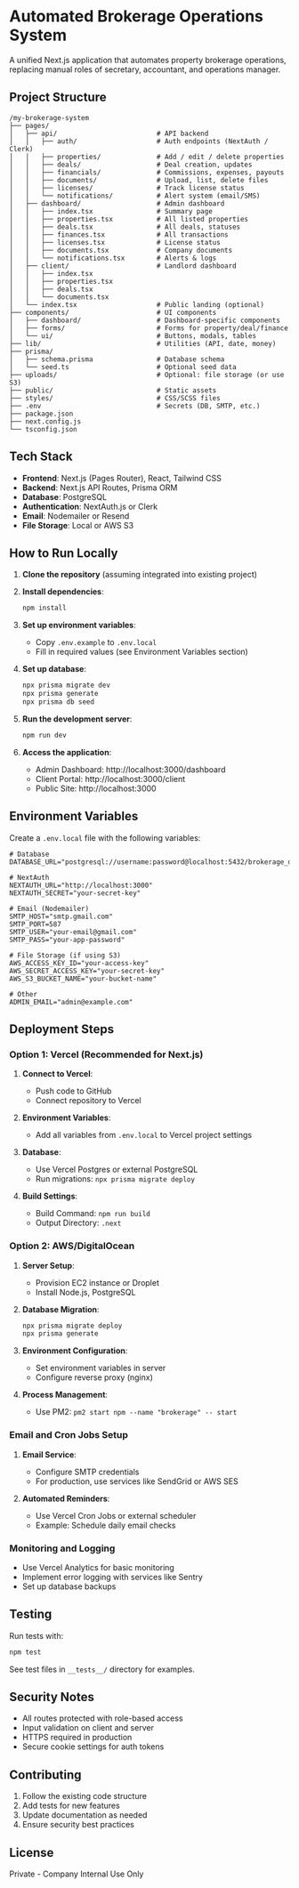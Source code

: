# Automated Brokerage Operations System

A unified Next.js application that automates property brokerage operations, replacing manual roles of secretary, accountant, and operations manager.

## Project Structure

```
/my-brokerage-system
├── pages/
│   ├── api/                         # API backend
│   │   ├── auth/                    # Auth endpoints (NextAuth / Clerk)
│   │   ├── properties/              # Add / edit / delete properties
│   │   ├── deals/                   # Deal creation, updates
│   │   ├── financials/              # Commissions, expenses, payouts
│   │   ├── documents/               # Upload, list, delete files
│   │   ├── licenses/                # Track license status
│   │   └── notifications/           # Alert system (email/SMS)
│   ├── dashboard/                   # Admin dashboard
│   │   ├── index.tsx                # Summary page
│   │   ├── properties.tsx           # All listed properties
│   │   ├── deals.tsx                # All deals, statuses
│   │   ├── finances.tsx             # All transactions
│   │   ├── licenses.tsx             # License status
│   │   ├── documents.tsx            # Company documents
│   │   └── notifications.tsx        # Alerts & logs
│   ├── client/                      # Landlord dashboard
│   │   ├── index.tsx
│   │   ├── properties.tsx
│   │   ├── deals.tsx
│   │   └── documents.tsx
│   └── index.tsx                    # Public landing (optional)
├── components/                      # UI components
│   ├── dashboard/                   # Dashboard-specific components
│   ├── forms/                       # Forms for property/deal/finance
│   └── ui/                          # Buttons, modals, tables
├── lib/                             # Utilities (API, date, money)
├── prisma/
│   ├── schema.prisma                # Database schema
│   └── seed.ts                      # Optional seed data
├── uploads/                         # Optional: file storage (or use S3)
├── public/                          # Static assets
├── styles/                          # CSS/SCSS files
├── .env                             # Secrets (DB, SMTP, etc.)
├── package.json
├── next.config.js
└── tsconfig.json
```

## Tech Stack

- **Frontend**: Next.js (Pages Router), React, Tailwind CSS
- **Backend**: Next.js API Routes, Prisma ORM
- **Database**: PostgreSQL
- **Authentication**: NextAuth.js or Clerk
- **Email**: Nodemailer or Resend
- **File Storage**: Local or AWS S3

## How to Run Locally

1. **Clone the repository** (assuming integrated into existing project)

2. **Install dependencies**:
   ```bash
   npm install
   ```

3. **Set up environment variables**:
   - Copy `.env.example` to `.env.local`
   - Fill in required values (see Environment Variables section)

4. **Set up database**:
   ```bash
   npx prisma migrate dev
   npx prisma generate
   npx prisma db seed
   ```

5. **Run the development server**:
   ```bash
   npm run dev
   ```

6. **Access the application**:
   - Admin Dashboard: http://localhost:3000/dashboard
   - Client Portal: http://localhost:3000/client
   - Public Site: http://localhost:3000

## Environment Variables

Create a `.env.local` file with the following variables:

```env
# Database
DATABASE_URL="postgresql://username:password@localhost:5432/brokerage_db"

# NextAuth
NEXTAUTH_URL="http://localhost:3000"
NEXTAUTH_SECRET="your-secret-key"

# Email (Nodemailer)
SMTP_HOST="smtp.gmail.com"
SMTP_PORT=587
SMTP_USER="your-email@gmail.com"
SMTP_PASS="your-app-password"

# File Storage (if using S3)
AWS_ACCESS_KEY_ID="your-access-key"
AWS_SECRET_ACCESS_KEY="your-secret-key"
AWS_S3_BUCKET_NAME="your-bucket-name"

# Other
ADMIN_EMAIL="admin@example.com"
```

## Deployment Steps

### Option 1: Vercel (Recommended for Next.js)

1. **Connect to Vercel**:
   - Push code to GitHub
   - Connect repository to Vercel

2. **Environment Variables**:
   - Add all variables from `.env.local` to Vercel project settings

3. **Database**:
   - Use Vercel Postgres or external PostgreSQL
   - Run migrations: `npx prisma migrate deploy`

4. **Build Settings**:
   - Build Command: `npm run build`
   - Output Directory: `.next`

### Option 2: AWS/DigitalOcean

1. **Server Setup**:
   - Provision EC2 instance or Droplet
   - Install Node.js, PostgreSQL

2. **Database Migration**:
   ```bash
   npx prisma migrate deploy
   npx prisma generate
   ```

3. **Environment Configuration**:
   - Set environment variables in server
   - Configure reverse proxy (nginx)

4. **Process Management**:
   - Use PM2: `pm2 start npm --name "brokerage" -- start`

### Email and Cron Jobs Setup

1. **Email Service**:
   - Configure SMTP credentials
   - For production, use services like SendGrid or AWS SES

2. **Automated Reminders**:
   - Use Vercel Cron Jobs or external scheduler
   - Example: Schedule daily email checks

### Monitoring and Logging

- Use Vercel Analytics for basic monitoring
- Implement error logging with services like Sentry
- Set up database backups

## Testing

Run tests with:
```bash
npm test
```

See test files in `__tests__/` directory for examples.

## Security Notes

- All routes protected with role-based access
- Input validation on client and server
- HTTPS required in production
- Secure cookie settings for auth tokens

## Contributing

1. Follow the existing code structure
2. Add tests for new features
3. Update documentation as needed
4. Ensure security best practices

## License

Private - Company Internal Use Only